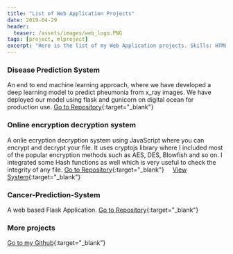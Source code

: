 ```yaml
---
title: "List of Web Application Projects"
date: 2019-04-29
header:
  teaser: /assets/images/web_logo.PNG
tags: [project, mlproject]
excerpt: "Here is the list of my Web Application projects. Skills: HTML, CSS, JavaScript, Python, Flask Web Framework, Cloud, VM, Deployment"
---
```

### Disease Prediction System
An end to end machine learning approach, where we have developed a deep learning model to predict pheumonia from x_ray images. We have deployed our model using flask and gunicorn on digital ocean for production use.
[Go to Repository](https://github.com/sheikhhanif/disease_prediction_system){:target="_blank"} 


### Online encryption decryption system
A onlie ecryption decryption system using JavaScript where you can encrypt and decrypt your file. It uses cryptojs library where I included most of the popular encryption methods such as
AES, DES, Blowfish and so on. I integrated some Hash functions as well which is very useful to check the integrity of any file.
     [Go to Repository](https://github.com/sheikhhanif/encryption.git){:target="_blank"} &nbsp; &nbsp;  [View System](https://sheikhhanif.github.io/encryption/){:target="_blank"}


### Cancer-Prediction-System
A web based Flask Application.
[Go to Repository](https://github.com/sheikhhanif/Cancer-Prediction-System){:target="_blank"} 


### More projects
[Go to my Github](https://github.com/sheikhhanif/){:target="_blank"}